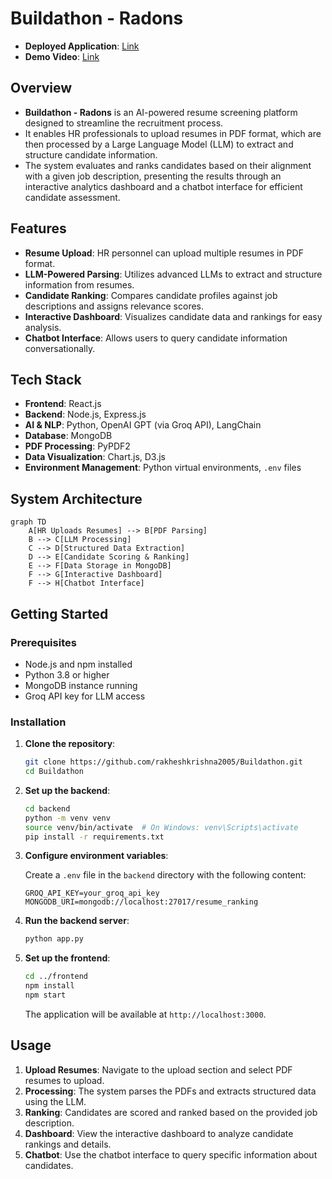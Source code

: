 # Buildathon - Radons

* **Deployed Application**: [Link](https://hireai-radons-test.vercel.app/)
* **Demo Video**: [Link](https://drive.google.com/file/d/1n_Tq2703478Gb_oilc5n6Q7VNO_WE5Vy/view?usp=sharing)
  
## Overview

* **Buildathon - Radons** is an AI-powered resume screening platform designed to streamline the recruitment process. 
* It enables HR professionals to upload resumes in PDF format, which are then processed by a Large Language Model (LLM) to extract and structure candidate information. 
* The system evaluates and ranks candidates based on their alignment with a given job description, presenting the results through an interactive analytics dashboard and a chatbot interface for efficient candidate assessment.

## Features

* **Resume Upload**: HR personnel can upload multiple resumes in PDF format.
* **LLM-Powered Parsing**: Utilizes advanced LLMs to extract and structure information from resumes.
* **Candidate Ranking**: Compares candidate profiles against job descriptions and assigns relevance scores.
* **Interactive Dashboard**: Visualizes candidate data and rankings for easy analysis.
* **Chatbot Interface**: Allows users to query candidate information conversationally.

## Tech Stack

* **Frontend**: React.js
* **Backend**: Node.js, Express.js
* **AI & NLP**: Python, OpenAI GPT (via Groq API), LangChain
* **Database**: MongoDB
* **PDF Processing**: PyPDF2
* **Data Visualization**: Chart.js, D3.js
* **Environment Management**: Python virtual environments, `.env` files

## System Architecture

```mermaid
graph TD
    A[HR Uploads Resumes] --> B[PDF Parsing]
    B --> C[LLM Processing]
    C --> D[Structured Data Extraction]
    D --> E[Candidate Scoring & Ranking]
    E --> F[Data Storage in MongoDB]
    F --> G[Interactive Dashboard]
    F --> H[Chatbot Interface]
```

## Getting Started

### Prerequisites

* Node.js and npm installed
* Python 3.8 or higher
* MongoDB instance running
* Groq API key for LLM access

### Installation

1. **Clone the repository**:

   ```bash
   git clone https://github.com/rakheshkrishna2005/Buildathon.git
   cd Buildathon
   ```

2. **Set up the backend**:

   ```bash
   cd backend
   python -m venv venv
   source venv/bin/activate  # On Windows: venv\Scripts\activate
   pip install -r requirements.txt
   ```

3. **Configure environment variables**:

   Create a `.env` file in the `backend` directory with the following content:

   ```env
   GROQ_API_KEY=your_groq_api_key
   MONGODB_URI=mongodb://localhost:27017/resume_ranking
   ```

4. **Run the backend server**:

   ```bash
   python app.py
   ```

5. **Set up the frontend**:

   ```bash
   cd ../frontend
   npm install
   npm start
   ```

   The application will be available at `http://localhost:3000`.

## Usage

1. **Upload Resumes**: Navigate to the upload section and select PDF resumes to upload.
2. **Processing**: The system parses the PDFs and extracts structured data using the LLM.
3. **Ranking**: Candidates are scored and ranked based on the provided job description.
4. **Dashboard**: View the interactive dashboard to analyze candidate rankings and details.
5. **Chatbot**: Use the chatbot interface to query specific information about candidates.
